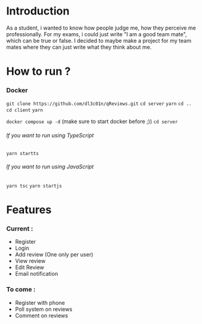 # Introduction

As a student, i wanted to know how people judge me, how they perceive me professionally. For my exams, i could just write "I am a good team mate", which can be true or false. I decided to maybe make a project for my team mates where they can just write what they think about me.

# How to run ?

### Docker

```git clone https://github.com/dl3c01n/qReviews.git```
```cd server```
```yarn```
```cd ..```
```cd client```
```yarn```

```docker compose up -d``` (make sure to start docker before ;))
```cd server```

###### If you want to run using TypeScript
```yarn startts```

###### If you want to run using JavaScript
```yarn tsc```
```yarn startjs```



# Features 
### Current :
- Register
- Login
- Add review (One only per user)
- View review
- Edit Review
- Email notification

### To come :
- Register with phone
- Poll system on reviews
- Comment on reviews
